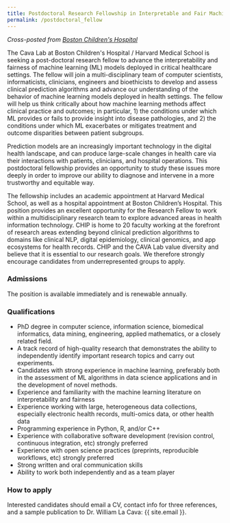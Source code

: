 ```yaml
---
title: Postdoctoral Research Fellowship in Interpretable and Fair Machine Learning for Clinical Decision Support
permalink: /postdoctoral_fellow
---
```


*Cross-posted from [Boston Children's Hospital](https://www.childrenshospital.org/research/research-administration/office-fellowship-training/research-fellowship-opportunities)*

The Cava Lab at Boston Children's Hospital / Harvard Medical School is seeking a post-doctoral research fellow to advance the interpretability and fairness of machine learning (ML) models deployed in critical healthcare settings.  The fellow will join a multi-disciplinary team of computer scientists, informaticists, clinicians, engineers and bioethicists to develop and assess clinical prediction algorithms and advance our understanding of the behavior of machine learning models deployed in health settings. The fellow will help us think critically about how machine learning methods affect clinical practice and outcomes; in particular, 1) the conditions under which ML provides or fails to provide insight into disease pathologies, and 2) the conditions under which ML exacerbates or mitigates treatment and outcome disparities between patient subgroups. 

Prediction models are an increasingly important technology in the digital health landscape, and can produce large-scale changes in  health care via their interactions with patients, clinicians, and hospital operations. This postdoctoral fellowship provides an opportunity to study these issues more deeply in order to improve our ability to diagnose and intervene in a more trustworthy and equitable way. 

The fellowship includes an academic appointment at Harvard Medical School, as well as a hospital appointment at Boston Children’s Hospital. This position provides an excellent opportunity for the Research Fellow to work within a multidisciplinary research team to explore advanced areas in health information technology. CHIP is home to 20 faculty working at the forefront of research areas extending beyond clinical prediction algorithms to domains like clinical NLP, digital epidemiology, clinical genomics, and app ecosystems for health records. CHIP and the CAVA Lab value diversity and believe that it is essential to our research goals. We therefore strongly encourage candidates from underrepresented groups to apply.  

### Admissions

The position is available immediately and is renewable annually.

### Qualifications

- PhD degree in computer science, information science, biomedical informatics, data mining, engineering, applied mathematics, or a closely related field.
- A track record of high-quality research that demonstrates the ability to independently identify important research topics and carry out experiments. 
- Candidates with strong experience in machine learning, preferably both in the assessment of ML algorithms in data science applications and in the development of novel methods. 
- Experience and familiarity with the machine learning literature on interpretability and fairness 
- Experience working with large, heterogeneous data collections, especially electronic health records, multi-omics data, or other health data
- Programming experience in Python, R, and/or C++ 
- Experience with collaborative software development (revision control, continuous integration, etc) strongly preferred 
- Experience with open science practices (preprints, reproducible workflows, etc) strongly preferred
- Strong written and oral communication skills
- Ability to work both independently and as a team player 


### How to apply

Interested candidates should email a CV, contact info for three references, and a sample publication to
Dr. William La Cava: {{ site.email }}. 
